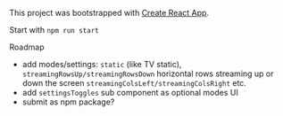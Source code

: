 This project was bootstrapped with [Create React App](https://github.com/facebookincubator/create-react-app).

Start with `npm run start`

Roadmap
- add modes/settings: `static` (like TV static), `streamingRowsUp/streamingRowsDown` horizontal rows streaming up or down the screen `streamingColsLeft/streamingColsRight` etc.
- add `settingsToggles` sub component as optional modes UI
- submit as npm package?
